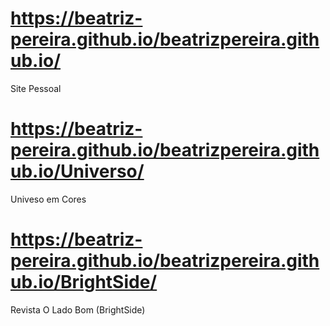 # https://beatriz-pereira.github.io/beatrizpereira.github.io/
Site Pessoal
# https://beatriz-pereira.github.io/beatrizpereira.github.io/Universo/
Univeso em Cores
# https://beatriz-pereira.github.io/beatrizpereira.github.io/BrightSide/
Revista O Lado Bom (BrightSide)
